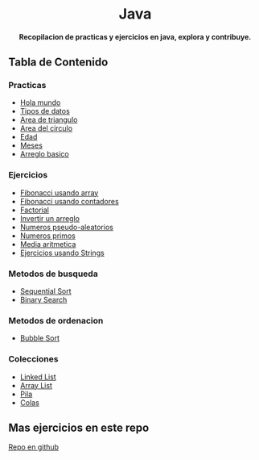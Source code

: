<h1 align="center">
  Java
</h1>
<h4 align="center">
  Recopilacion de practicas y ejercicios en java, explora y contribuye. 
</h4>

## Tabla de Contenido

### Practicas

- [Hola mundo](https://github.com/UrielMendozaG/Java/tree/estable/src/Practica1Algoritmos/src/com/practica1algoritmos/app)
- [Tipos de datos](https://github.com/UrielMendozaG/Java/blob/estable/src/Practica2Algoritmos/src/com/practica2algoritmos/app/Practica2Algoritmos.java)
- [Area de triangulo](https://github.com/UrielMendozaG/Java/blob/estable/src/Practica3Algoritmos/src/com/practica3algoritmos/app/TriangleArea.java)
- [Area del circulo](https://github.com/UrielMendozaG/Java/blob/estable/src/Practica4Algoritmos/src/com/practica4algoritmos/app/areaCircle.java)
- [Edad](https://github.com/UrielMendozaG/Java/blob/estable/src/Practica5Algoritmos/src/com/practica5algoritmos/app/Age.java)
- [Meses](https://github.com/UrielMendozaG/Java/blob/estable/src/Practica6SwitchCase/src/com/Practica6Switchcase/app/SwichStatement.java)
- [Arreglo basico](https://github.com/UrielMendozaG/Java/blob/estable/src/Practica7Array1D/src/com/Practica7Array1D/app/Array1D.java)

### Ejercicios
- [Fibonacci usando array](https://github.com/UrielMendozaG/Java/blob/estable/src/Fibonacci/src/com/fibonacci/app/Fibonacci.java)
- [Fibonacci usando contadores](https://github.com/UrielMendozaG/Java/blob/estable/src/Fibonacci/src/com/fibonacci/app/FibonacciContadores.java)
- [Factorial](https://github.com/UrielMendozaG/Java/blob/estable/src/factorial/src/com/factorial/app/Factorial.java)
- [Invertir un arreglo](https://github.com/UrielMendozaG/Java/blob/estable/src/Practica7Array1D/src/com/Practica7Array1D/app/arregloInvertido.java)
- [Numeros pseudo-aleatorios](https://github.com/UrielMendozaG/Java/blob/estable/src/Practica7Array1D/src/com/Practica7Array1D/app/RandomNumbers.java)
- [Numeros primos](https://github.com/UrielMendozaG/Java/blob/estable/src/Practica7Array1D/src/com/Practica7Array1D/app/primosArray.java)
- [Media aritmetica](https://github.com/UrielMendozaG/Java/blob/estable/src/Practica7Array1D/src/com/Practica7Array1D/app/numerosAleatoriosMediaAritmetica.java)
- [Ejercicios usando Strings](https://github.com/UrielMendozaG/Strings)

### Metodos de busqueda
- [Sequential Sort](https://github.com/UrielMendozaG/Sequential-Search)
- [Binary Search](https://github.com/UrielMendozaG/Binary-Search)

### Metodos de ordenacion
- [Bubble Sort](https://github.com/UrielMendozaG?tab=repositories)

### Colecciones
- [Linked List](https://github.com/UrielMendozaG/Java/blob/master/src/Collections/src/com/linkedlist/app/LinkedListApp.java)
- [Array List](https://github.com/UrielMendozaG/Java/tree/master/src/Array%20List)
- [Pila]()
- [Colas]()


## Mas ejercicios en este repo

[Repo en github](https://github.com/UrielMendozaG/Generation-Mexico/blob/master/Programacion/Java/README.md#ejercicios)



